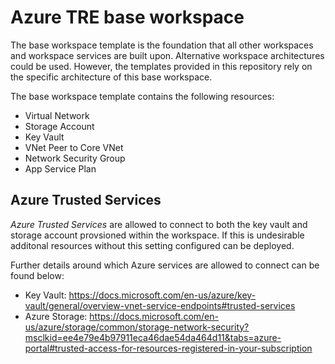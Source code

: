 # Azure TRE base workspace

The base workspace template is the foundation that all other workspaces and workspace services are built upon. Alternative workspace architectures could be used. However, the templates provided in this repository rely on the specific architecture of this base workspace.

The base workspace template contains the following resources:

- Virtual Network
- Storage Account
- Key Vault
- VNet Peer to Core VNet
- Network Security Group
- App Service Plan

## Azure Trusted Services
*Azure Trusted Services* are allowed to connect to both the key vault and storage account provsioned within the workspace. If this is undesirable additonal resources without this setting configured can be deployed.

Further details around which Azure services are allowed to connect can be found below:

- Key Vault: <https://docs.microsoft.com/en-us/azure/key-vault/general/overview-vnet-service-endpoints#trusted-services>
- Azure Storage: <https://docs.microsoft.com/en-us/azure/storage/common/storage-network-security?msclkid=ee4e79e4b97911eca46dae54da464d11&tabs=azure-portal#trusted-access-for-resources-registered-in-your-subscription>
